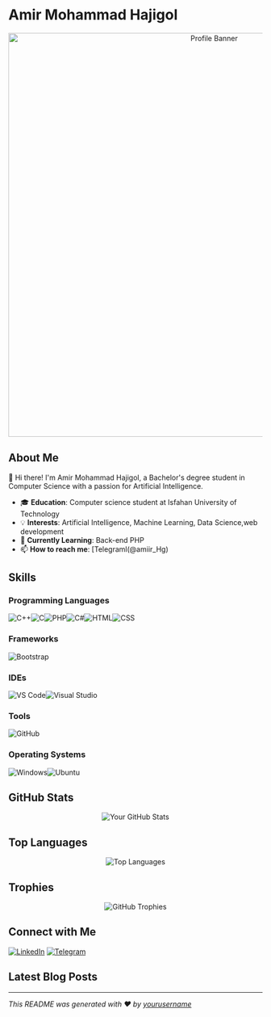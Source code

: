 # Amir Mohammad Hajigol

<div align="center">
  <img src="https://your-image-link-here" alt="Profile Banner" width="800">
</div>

## About Me

👋 Hi there! I'm Amir Mohammad Hajigol, a Bachelor's degree student in Computer Science with a passion for Artificial Intelligence.

- 🎓 **Education**: Computer science student at Isfahan University of Technology
- 💡 **Interests**: Artificial Intelligence, Machine Learning, Data Science,web development
- 🌱 **Currently Learning**: Back-end PHP
- 📫 **How to reach me**: [Telegraml(@amiir_Hg)

## Skills

### Programming Languages

<div style="display: flex; flex-wrap: wrap;">
  <img src="https://img.shields.io/badge/C%2B%2B-00599C?style=for-the-badge&logo=c%2B%2B&logoColor=white" alt="C++">
  <img src="https://img.shields.io/badge/C-00599C?style=for-the-badge&logo=c&logoColor=white" alt="C">
  <img src="https://img.shields.io/badge/PHP-777BB4?style=for-the-badge&logo=php&logoColor=white" alt="PHP">
  <img src="https://img.shields.io/badge/C%23-239120?style=for-the-badge&logo=c-sharp&logoColor=white" alt="C#">
  <img src="https://img.shields.io/badge/HTML-E34F26?style=for-the-badge&logo=html5&logoColor=white" alt="HTML">
  <img src="https://img.shields.io/badge/CSS-1572B6?style=for-the-badge&logo=css3&logoColor=white" alt="CSS">
</div>

### Frameworks

<div style="display: flex; flex-wrap: wrap;">
  <img src="https://img.shields.io/badge/Bootstrap-563D7C?style=for-the-badge&logo=bootstrap&logoColor=white" alt="Bootstrap">
</div>

### IDEs

<div style="display: flex; flex-wrap: wrap;">
  <img src="https://img.shields.io/badge/VS%20Code-007ACC?style=for-the-badge&logo=visual-studio-code&logoColor=white" alt="VS Code">
  <img src="https://img.shields.io/badge/Visual%20Studio-5C2D91?style=for-the-badge&logo=visual-studio&logoColor=white" alt="Visual Studio">
</div>

### Tools

<div style="display: flex; flex-wrap: wrap;">
  <img src="https://img.shields.io/badge/GitHub-181717?style=for-the-badge&logo=github&logoColor=white" alt="GitHub">
</div>

### Operating Systems

<div style="display: flex; flex-wrap: wrap;">
  <img src="https://img.shields.io/badge/Windows-0078D6?style=for-the-badge&logo=windows&logoColor=white" alt="Windows">
  <img src="https://img.shields.io/badge/Ubuntu-E95420?style=for-the-badge&logo=ubuntu&logoColor=white" alt="Ubuntu">
</div>

## GitHub Stats

<div align="center">
  <img src="https://github-readme-stats.vercel.app/api?username=Amir1382Hg&show_icons=true&theme=radical" alt="Your GitHub Stats">
</div>

## Top Languages

<div align="center">
  <img src="https://github-readme-stats.vercel.app/api/top-langs/?username=Amir1382Hg&layout=compact&theme=radical" alt="Top Languages">
</div>

## Trophies

<div align="center">
  <img src="https://github-profile-trophy.vercel.app/?username=Amir1382Hg&theme=radical" alt="GitHub Trophies">
</div>

## Connect with Me

[![LinkedIn](https://img.shields.io/badge/LinkedIn-blue?style=for-the-badge&logo=linkedin&logoColor=white)](https://www.linkedin.com/in/your-profile)
[![Telegram](https://img.shields.io/badge/Telegram-2CA5E0?style=for-the-badge&logo=telegram&logoColor=white)](https://t.me/amiir_Hg)

## Latest Blog Posts

<!-- BLOG-POST-LIST:START -->
<!-- BLOG-POST-LIST:END -->

---

*This README was generated with ❤️ by [yourusername](https://github.com/yourusername)*
